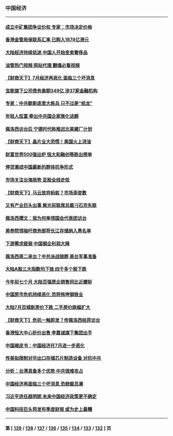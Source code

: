 ### 中国经济
---
#### [成立中矿集团争议价权 专家：市场决定价格](../../pages/ncid283/n13796143.md?08051645) 
#### [香港金管局保联系汇率 已购入1874亿港元](../../pages/ncid283/n13796058.md?08051645) 
#### [大陆经济持续低迷 中国人开始变卖奢侈品](../../pages/ncid283/n13796101.md?08051645) 
#### [油管热门视频 网站代理 翻墙必看视频](http://209.222.30.114:81/youtube.html?08051645)
#### [【财商天下】7月经济再恶化 面临三个坏消息](../../pages/ncid283/n13795821.md?08051645) 
#### [宝能旗下公司债务逾期349亿 涉37家金融机构](../../pages/ncid283/n13795789.md?08051645) 
#### [专家：中共歇斯底里大练兵 只不过是“纸龙”](../../pages/ncid283/n13795695.md?08051645) 
#### [年轻人炫富 牵出中共国企家族化话题](../../pages/ncid283/n13795235.md?08051645) 
#### [佩洛西访台后 宁德时代称推迟北美建厂计划](../../pages/ncid283/n13794698.md?08051645) 
#### [【财商天下】晶片业大恐慌！美国火上浇油](../../pages/ncid283/n13794888.md?08051645) 
#### [财富世界500强出炉 恒大和融创等跌出榜单](../../pages/ncid283/n13794673.md?08051645) 
#### [停贷潮成中国最新的群体抗争形式](../../pages/ncid283/n13794634.md?08051645) 
#### [市场关注台海局势 亚股全线走低](../../pages/ncid283/n13794444.md?08051645) 
#### [【财商天下】马云放弃蚂蚁？市场添变数](../../pages/ncid283/n13794043.md?08051645) 
#### [又有产业巨头出事 紫光前联席总裁刁石京失联](../../pages/ncid283/n13794049.md?08051645) 
#### [佩洛西撰文：我为何率领国会代表团访台](../../pages/ncid283/n13794094.md?08051645) 
#### [美参院领袖吁商务部将长江存储纳入黑名单](../../pages/ncid283/n13793994.md?08051645) 
#### [下游需求疲弱 中国钢企利润大降](../../pages/ncid283/n13793953.md?08051645) 
#### [佩洛西周二来台？中共派战狼群 美台军事准备](../../pages/ncid283/n13793887.md?08051645) 
#### [大陆A股三大指数均下挫 四千多个股下跌](../../pages/ncid283/n13793786.md?08051645) 
#### [今年前七个月 大陆百强房企销售同比近腰斩](../../pages/ncid283/n13793746.md?08051645) 
#### [中国房市危机持续恶化 恐将拖垮钢铁业](../../pages/ncid283/n13793699.md?08051645) 
#### [大陆7月百城新房价下跌 二手房价跌幅扩大](../../pages/ncid283/n13793232.md?08051645) 
#### [【财商天下】危机一触即发？传佩洛西经菲访台](../../pages/ncid283/n13793484.md?08051645) 
#### [香港恒大中心折价出售 李嘉诚旗下集团出手](../../pages/ncid283/n13793468.md?08051645) 
#### [中国褐皮书：中国经济在7月进一步恶化](../../pages/ncid283/n13793440.md?08051645) 
#### [传美拟限制对华出口存储芯片制造设备 对抗中共](../../pages/ncid283/n13793310.md?08051645) 
#### [分析：台湾具备多个优势 中共很难攻占](../../pages/ncid283/n13793410.md?08051645) 
#### [中国经济再面临三个坏消息 恐掀裁员潮](../../pages/ncid283/n13793393.md?08051645) 
#### [习近平连任趋明朗 未来中国经济政策更不确定](../../pages/ncid283/n13793349.md?08051645) 
#### [中国科技巨头将发布季度财报 或为史上最糟](../../pages/ncid283/n13793131.md?08051645) 

---
#### 第 [ [139](./139.md?08051645) / [138](./138.md?08051645) / [137](./137.md?08051645) / [136](./136.md?08051645) / [135](./135.md?08051645) / [134](./134.md?08051645) / [133](./133.md?08051645) / [132](./132.md?08051645) ] 页
